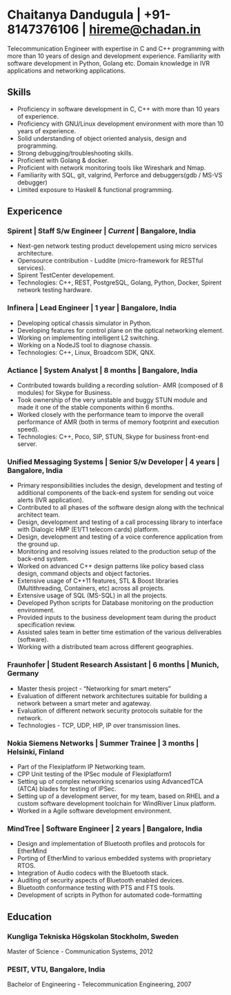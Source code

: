 # Chaitanya Dandugula | +91-8147376106 | hireme@chadan.in
Telecommunication Engineer with expertise in C and C++ programming with more than 10 years of design and development experience. 
Familiarity with software development in Python, Golang etc.
Domain knowledge in IVR applications and networking applications.

## Skills
* Proficiency in software development in C, C++ with more than 10 years of experience.
* Proficiency with GNU/Linux development environment with more than 10 years of experience.
* Solid understanding of object oriented analysis, design and programming.
* Strong debugging/troubleshooting skills.
* Proficient with Golang & docker.
* Proficient with network monitoring tools like Wireshark and Nmap.
* Familiarity with SQL, git, valgrind, Perforce and debuggers(gdb / MS-VS debugger)
* Limited exposure to Haskell & functional programming.

## Expericence
### Spirent | Staff S/w Engineer | *Current* | Bangalore, India
  * Next-gen network testing product developement using micro services architecture.
  * Opensource contribution - Luddite (micro-framework for RESTful services).
  * Spirent TestCenter developement.
  * Technologies: C++, REST, PostgreSQL, Golang, Python, Docker, Spirent network testing hardware.
### Infinera | Lead Engineer | 1 year | Bangalore, India
  * Developing optical chassis simulator in Python.
  * Developing features for control plane on the optical networking element.
  * Working on implementing intelligent L2 switching.
  * Working on a NodeJS tool to diagnose chassis.
  * Technologies: C++, Linux, Broadcom SDK, QNX.
### Actiance | System Analyst | 8 months | Bangalore, India
 * Contributed towards building a recording solution- AMR (composed of 8 modules) for Skype for Business.
 * Took ownership of the very unstable and buggy STUN module and made it one of the stable components within 6 months.
 * Worked closely with the performance team to imporve the overall performance of AMR (both in terms of memory footprint and execution speed).
 * Technologies: C++, Poco, SIP, STUN, Skype for business front-end server.
### Unified Messaging Systems | Senior S/w Developer | 4 years | Bangalore, India
 * Primary responsibilities includes the design, development and testing of additional components of the back-end system for sending out voice alerts (IVR application).
 * Contributed to all phases of the software design along with the technical architect team.
 * Design, development and testing of a call processing library to interface with Dialogic HMP (E1/T1 telecom cards) platform.
 * Design, development and testing of a voice conference application from the ground up.
 * Monitoring and resolving issues related to the production setup of the back-end system.
 * Worked on advanced C++ design patterns like policy based class design, command objects and object factories.
 * Extensive usage of C++11 features, STL & Boost libraries (Multithreading, Containers, etc) across all projects.
 * Extensive usage of SQL (MS-SQL) in all the projects.
 * Developed Python scripts for Database monitoring on the production environment.
 * Provided inputs to the business development team during the product specification review.
 * Assisted sales team in better time estimation of the various deliverables (software).
 * Working with a distributed team across different geographies.
### Fraunhofer | Student Research Assistant | 6 months | Munich, Germany
 * Master thesis project - “Networking for smart meters”
 * Evaluation of different network architectures suitable for building a network between a smart meter and agateway.
 * Evaluation of different network security protocols suitable for the network.
 * Technologies - TCP, UDP, HIP, IP over transmission lines.
### Nokia Siemens Networks | Summer Trainee | 3 months | Helsinki, Finland
 * Part of the Flexiplatform IP Networking team.
 * CPP Unit testing of the IPSec module of Flexiplatform1
 * Setting up of complex networking scenarios using AdvancedTCA (ATCA) blades for testing of IPSec.
 * Setting up of a development server, for my team, based on RHEL and a custom software development toolchain for WindRiver Linux platform.
 * Worked in a Agile software development environment.
### MindTree | Software Engineer | 2 years | Bangalore, India
 * Design and implementation of Bluetooth profiles and protocols for EtherMind
 * Porting of EtherMind to various embedded systems with proprietary RTOS.
 * Integration of Audio codecs with the Bluetooth stack.
 * Auditing of security aspects of Bluetooth enabled devices.
 * Bluetooth conformance testing with PTS and FTS tools.
 * Development of scripts in Python for automated code-formatting
## Education
### Kungliga Tekniska Högskolan Stockholm, Sweden
Master of Science - Communication Systems, 2012
### PESIT, VTU, Bangalore, India
Bachelor of Engineering - Telecommunication Engineering, 2007
